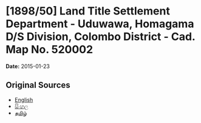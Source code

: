 # [1898/50] Land Title Settlement Department - Uduwawa, Homagama D/S Division, Colombo District - Cad. Map No. 520002

**Date:** 2015-01-23

## Original Sources

- [English](https://documents.gov.lk/view/extra-gazettes/2015/1/1898-50_E.pdf)
- [සිංහල](https://documents.gov.lk/view/extra-gazettes/2015/1/1898-50_S.pdf)
- [தமிழ்](https://documents.gov.lk/view/extra-gazettes/2015/1/1898-50_T.pdf)
